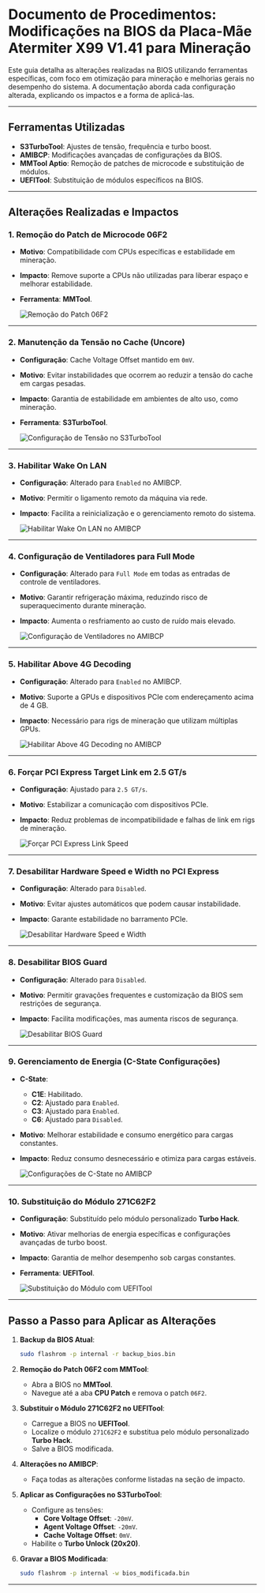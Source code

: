# Documento de Procedimentos: Modificações na BIOS da Placa-Mãe Atermiter X99 V1.41 para Mineração

Este guia detalha as alterações realizadas na BIOS utilizando ferramentas específicas, com foco em otimização para mineração e melhorias gerais no desempenho do sistema. A documentação aborda cada configuração alterada, explicando os impactos e a forma de aplicá-las.

---

## Ferramentas Utilizadas
- **S3TurboTool**: Ajustes de tensão, frequência e turbo boost.
- **AMIBCP**: Modificações avançadas de configurações da BIOS.
- **MMTool Aptio**: Remoção de patches de microcode e substituição de módulos.
- **UEFITool**: Substituição de módulos específicos na BIOS.

---

## Alterações Realizadas e Impactos

### 1. **Remoção do Patch de Microcode 06F2**
- **Motivo**: Compatibilidade com CPUs específicas e estabilidade em mineração.
- **Impacto**: Remove suporte a CPUs não utilizadas para liberar espaço e melhorar estabilidade.
- **Ferramenta**: **MMTool**.
  
  ![Remoção do Patch 06F2](patch_removal_06F2.png)

---

### 2. **Manutenção da Tensão no Cache (Uncore)**
- **Configuração**: Cache Voltage Offset mantido em `0mV`.
- **Motivo**: Evitar instabilidades que ocorrem ao reduzir a tensão do cache em cargas pesadas.
- **Impacto**: Garantia de estabilidade em ambientes de alto uso, como mineração.
- **Ferramenta**: **S3TurboTool**.

  ![Configuração de Tensão no S3TurboTool](s3turbo_voltage_cache.png)

---

### 3. **Habilitar Wake On LAN**
- **Configuração**: Alterado para `Enabled` no AMIBCP.
- **Motivo**: Permitir o ligamento remoto da máquina via rede.
- **Impacto**: Facilita a reinicialização e o gerenciamento remoto do sistema.
  
  ![Habilitar Wake On LAN no AMIBCP](amibcp_wake_on_lan.png)

---

### 4. **Configuração de Ventiladores para Full Mode**
- **Configuração**: Alterado para `Full Mode` em todas as entradas de controle de ventiladores.
- **Motivo**: Garantir refrigeração máxima, reduzindo risco de superaquecimento durante mineração.
- **Impacto**: Aumenta o resfriamento ao custo de ruído mais elevado.
  
  ![Configuração de Ventiladores no AMIBCP](amibcp_fan_full_mode.png)

---

### 5. **Habilitar Above 4G Decoding**
- **Configuração**: Alterado para `Enabled` no AMIBCP.
- **Motivo**: Suporte a GPUs e dispositivos PCIe com endereçamento acima de 4 GB.
- **Impacto**: Necessário para rigs de mineração que utilizam múltiplas GPUs.
  
  ![Habilitar Above 4G Decoding no AMIBCP](amibcp_above_4g_decoding.png)

---

### 6. **Forçar PCI Express Target Link em 2.5 GT/s**
- **Configuração**: Ajustado para `2.5 GT/s`.
- **Motivo**: Estabilizar a comunicação com dispositivos PCIe.
- **Impacto**: Reduz problemas de incompatibilidade e falhas de link em rigs de mineração.
  
  ![Forçar PCI Express Link Speed](amibcp_pci_express_speed.png)

---

### 7. **Desabilitar Hardware Speed e Width no PCI Express**
- **Configuração**: Alterado para `Disabled`.
- **Motivo**: Evitar ajustes automáticos que podem causar instabilidade.
- **Impacto**: Garante estabilidade no barramento PCIe.
  
  ![Desabilitar Hardware Speed e Width](amibcp_pci_express_speed.png)

---

### 8. **Desabilitar BIOS Guard**
- **Configuração**: Alterado para `Disabled`.
- **Motivo**: Permitir gravações frequentes e customização da BIOS sem restrições de segurança.
- **Impacto**: Facilita modificações, mas aumenta riscos de segurança.
  
  ![Desabilitar BIOS Guard](amibcp_bios_guard_disabled.png)

---

### 9. **Gerenciamento de Energia (C-State Configurações)**
- **C-State**:
  - **C1E**: Habilitado.
  - **C2**: Ajustado para `Enabled`.
  - **C3**: Ajustado para `Enabled`.
  - **C6**: Ajustado para `Disabled`.
- **Motivo**: Melhorar estabilidade e consumo energético para cargas constantes.
- **Impacto**: Reduz consumo desnecessário e otimiza para cargas estáveis.
  
  ![Configurações de C-State no AMIBCP](amibcp_cstate_config.png)

---

### 10. **Substituição do Módulo 271C62F2**
- **Configuração**: Substituído pelo módulo personalizado **Turbo Hack**.
- **Motivo**: Ativar melhorias de energia específicas e configurações avançadas de turbo boost.
- **Impacto**: Garantia de melhor desempenho sob cargas constantes.
- **Ferramenta**: **UEFITool**.

  ![Substituição do Módulo com UEFITool](uefitool_module_replacement.png)

---

## Passo a Passo para Aplicar as Alterações

1. **Backup da BIOS Atual**:
   ```bash
   sudo flashrom -p internal -r backup_bios.bin
   ```

2. **Remoção do Patch 06F2 com MMTool**:
   - Abra a BIOS no **MMTool**.
   - Navegue até a aba **CPU Patch** e remova o patch `06F2`.

3. **Substituir o Módulo 271C62F2 no UEFITool**:
   - Carregue a BIOS no **UEFITool**.
   - Localize o módulo `271C62F2` e substitua pelo módulo personalizado **Turbo Hack**.
   - Salve a BIOS modificada.

4. **Alterações no AMIBCP**:
   - Faça todas as alterações conforme listadas na seção de impacto.

5. **Aplicar as Configurações no S3TurboTool**:
   - Configure as tensões:
     - **Core Voltage Offset**: `-20mV`.
     - **Agent Voltage Offset**: `-20mV`.
     - **Cache Voltage Offset**: `0mV`.
   - Habilite o **Turbo Unlock (20x20)**.

6. **Gravar a BIOS Modificada**:
   ```bash
   sudo flashrom -p internal -w bios_modificada.bin
   ```

---
